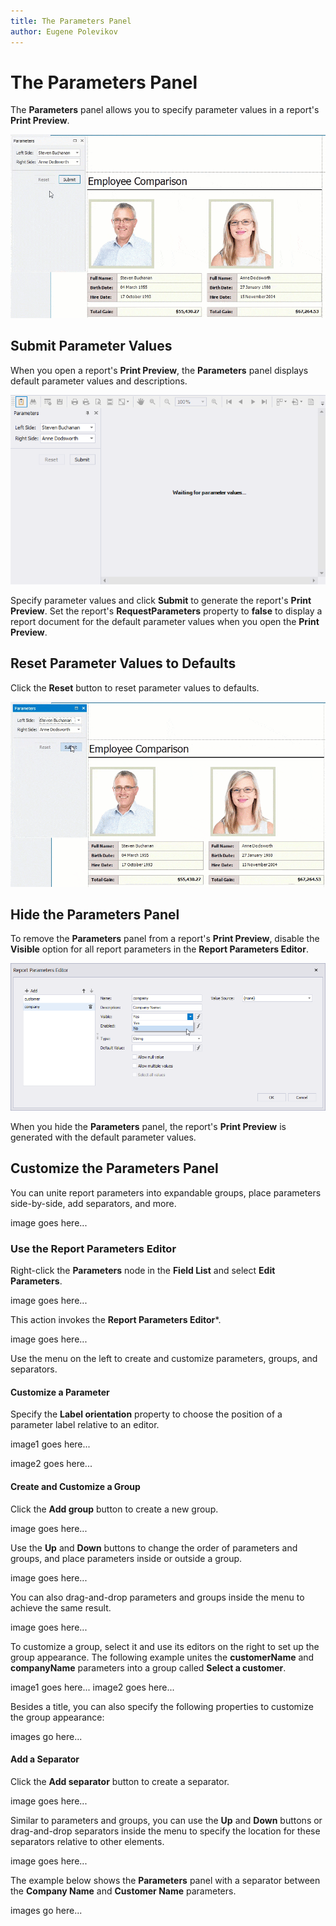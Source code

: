 ```yaml
---
title: The Parameters Panel
author: Eugene Polevikov
---
```


# The Parameters Panel

The **Parameters** panel allows you to specify parameter values in a report's **Print Preview**.

![Use the Parameters panel to specify parameter values](../../../../images/parameters-panel-example.gif)

## Submit Parameter Values

When you open a report's **Print Preview**, the **Parameters** panel displays default parameter values and descriptions.

![Parameters panel, "Waiting for parameter values" message](../../../../images/parameters-panel-waiting-for-parameter-values-message.png)

Specify parameter values and click **Submit** to generate the report's **Print Preview**. Set the report's **RequestParameters** property to **false** to display a report document for the default parameter values when you open the **Print Preview**.

## Reset Parameter Values to Defaults

Click the **Reset** button to reset parameter values to defaults. 

![Reset parameter values to defaults](../../../../images/parameters-panel-reset-values-to-defaults.gif)

## Hide the Parameters Panel

To remove the **Parameters** panel from a report's **Print Preview**, disable the **Visible** option for all report parameters in the **Report Parameters Editor**.

![Hide a parameter from the Parameters panel](../../../../images/hide-parameter-from-parameters-panel.png)

When you hide the **Parameters** panel, the report's **Print Preview** is generated with the default parameter values.

## Customize the Parameters Panel

You can unite report parameters into expandable groups, place parameters side-by-side, add separators, and more.

image goes here...

### Use the Report Parameters Editor

Right-click the **Parameters** node in the **Field List** and select **Edit Parameters**.

image goes here...

This action invokes the **Report Parameters Editor***.

image goes here...

Use the menu on the left to create and customize parameters, groups, and separators.

#### Customize a Parameter

Specify the **Label orientation** property to choose the position of a parameter label relative to an editor.

image1 goes here...

image2 goes here...

#### Create and Customize a Group

Click the **Add group** button to create a new group.

image goes here...

Use the **Up** and **Down** buttons to change the order of parameters and groups, and place parameters inside or outside a group.

image goes here...

You can also drag-and-drop parameters and groups inside the menu to achieve the same result.

image goes here...

To customize a group, select it and use its editors on the right to set up the group appearance. The following example unites the **customerName** and **companyName** parameters into a group called **Select a customer**.

image1 goes here...
image2 goes here...

Besides a title, you can also specify the following properties to customize the group appearance:

images go here...

#### Add a Separator

Click the **Add separator** button to create a separator.

image goes here...

Similar to parameters and groups, you can use the **Up** and **Down** buttons or drag-and-drop separators inside the menu to specify the location for these separators relative to other elements.

image goes here...

The example below shows the **Parameters** panel with a separator between the **Company Name** and **Customer Name** parameters.

images go here...